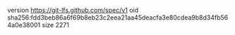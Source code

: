 version https://git-lfs.github.com/spec/v1
oid sha256:fdd3beb86a6f69b8eb23c2eea21aa45deacfa3e80cdea9b8d34fb564a0e38001
size 2271
